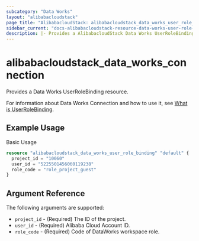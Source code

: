 ```yaml
---
subcategory: "Data Works"
layout: "alibabacloudstack"
page_title: "AlibabacloudStack: alibabacloudstack_data_works_user_role_binding"
sidebar_current: "docs-alibabacloudstack-resource-data-works-user-role-binding"
description: |- Provides a AlibabacloudStack Data Works UserRoleBinding resource.
---
```


# alibabacloudstack\_data\_works\_connection

Provides a Data Works UserRoleBinding resource.

For information about Data Works Connection and how to use it,
see [What is UserRoleBinding](https://help.aliyun.com/apsara/enterprise/v_3_14_0_20210519/dide/enterprise-ascm-developer-guide/AddProjectMemberToRole-1-2.html?spm=a2c4g.14484438.10001.559).

## Example Usage

Basic Usage

```terraform
resource "alibabacloudstack_data_works_user_role_binding" "default" {
  project_id = "10060"
  user_id = "5225501456060119238"
  role_code = "role_project_guest"
}
```

## Argument Reference

The following arguments are supported:

* `project_id` - (Required) The ID of the project.
* `user_id` - (Required) Alibaba Cloud Account ID.
* `role_code` - (Required) Code of DataWorks workspace role.
